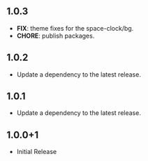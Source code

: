 ## 1.0.3

 - **FIX**: theme fixes for the space-clock/bg.
 - **CHORE**: publish packages.

## 1.0.2

 - Update a dependency to the latest release.

## 1.0.1

 - Update a dependency to the latest release.

## 1.0.0+1

 - Initial Release
